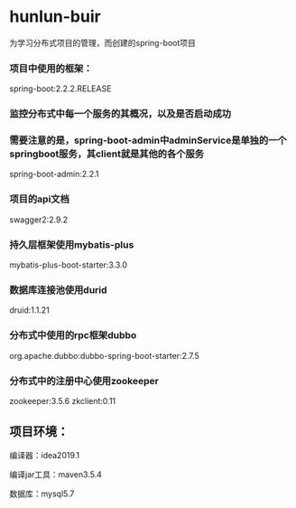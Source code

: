 # hunlun-buir

为学习分布式项目的管理，而创建的spring-boot项目

### 项目中使用的框架：

spring-boot:2.2.2.RELEASE

### 监控分布式中每一个服务的其概况，以及是否启动成功
### 需要注意的是，spring-boot-admin中adminService是单独的一个springboot服务，其client就是其他的各个服务
spring-boot-admin:2.2.1

### 项目的api文档
swagger2:2.9.2

### 持久层框架使用mybatis-plus
mybatis-plus-boot-starter:3.3.0

### 数据库连接池使用durid
druid:1.1.21

### 分布式中使用的rpc框架dubbo
org.apache.dubbo:dubbo-spring-boot-starter:2.7.5

### 分布式中的注册中心使用zookeeper
zookeeper:3.5.6
zkclient:0.11
 

## 项目环境：

编译器：idea2019.1

编译jar工具：maven3.5.4

数据库：mysql5.7


 



 
